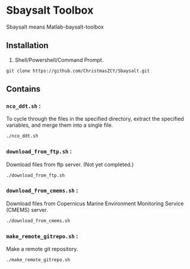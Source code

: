 # Sbaysalt Toolbox

Sbaysalt means Matlab-baysalt-toolbox

## Installation

1. Shell/Powershell/Command Prompt.

```shell
git clone https://github.com/ChristmasZCY/Sbaysalt.git
```

## Contains

### `nco_ddt.sh` :

To cycle through the files in the specified directory, extract the specified variables, and merge them into a single file.

```bash
./nco_ddt.sh
```

### `download_from_ftp.sh` :

Download files from ftp server. (Not yet completed.)

```bash
./download_from_ftp.sh
```

### `download_from_cmems.sh` :

Download files from Copernicus Marine Environment Monitoring Service (CMEMS) server.

```bash
./download_from_cmems.sh
```

### `make_remote_gitrepo.sh` :

Make a remote git repository.

```bash
./make_remote_gitrepo.sh
```




